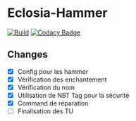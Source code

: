# Eclosia-Hammer

[![Build](http://jenkins.eclosia.life/buildStatus/icon?job=Eclosia-Hammer)](http://jenkins.eclosia.life/job/Eclosia-Hammer/) [![Codacy Badge](https://app.codacy.com/project/badge/Grade/491392664d6d4f5c9e03cfdf4ae59880)](https://www.codacy.com/manual/Thesam1798/EcloHammer?utm_source=github.com&amp;utm_medium=referral&amp;utm_content=Thesam1798/EcloHammer&amp;utm_campaign=Badge_Grade)

## Changes

-  [x] Config pour les hammer
-  [x] Vérification des enchantement
-  [x] Vérification du nom
-  [x] Utilisation de NBT Tag pour la sécurité
-  [x] Command de réparation
-  [ ] Finalisation des TU
